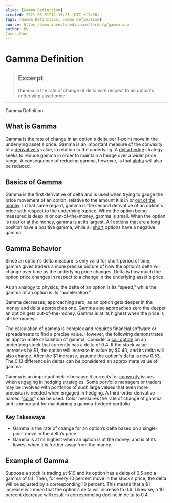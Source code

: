 ```yaml
---
alias: [Gamma Definition]
created: 2021-03-01T12:13:23 (UTC +11:00)
tags: [Gamma Definition, Gamma Definition]
source: https://www.investopedia.com/terms/g/gamma.asp
author: By
James Chen
---
```


# Gamma Definition

> ## Excerpt
> Gamma is the rate of change of delta with respect to an option's underlying asset price.

---

Gamma Definition
## What is Gamma

Gamma is the rate of change in an option's [delta](https://www.investopedia.com/terms/d/delta.asp) per 1-point move in the underlying asset's price. Gamma is an important measure of the convexity of a [derivative's](https://www.investopedia.com/terms/d/derivative.asp) value, in relation to the underlying. A [delta hedge](https://www.investopedia.com/terms/d/deltahedging.asp) strategy seeks to reduce gamma in order to maintain a hedge over a wider price range. A consequence of reducing gamma, however, is that [alpha](https://www.investopedia.com/terms/a/alpha.asp) will also be reduced.

## Basics of Gamma

Gamma is the first derivative of delta and is used when trying to gauge the price movement of an option, relative to the amount it is in or [out of the money](https://www.investopedia.com/terms/o/outofthemoney.asp). In that same regard, gamma is the second derivative of an option's price with respect to the underlying's price. When the option being measured is deep in or out-of-the-money, gamma is small. When the option is near or [at the money](https://www.investopedia.com/terms/a/atthemoney.asp), gamma is at its largest. All options that are a [long](https://www.investopedia.com/terms/l/long.asp) position have a positive gamma, while all [short](https://www.investopedia.com/terms/s/short.asp) options have a negative gamma.

## Gamma Behavior

Since an option's delta measure is only valid for short period of time, gamma gives traders a more precise picture of how the option's delta will change over time as the underlying price changes. Delta is how much the option price changes in respect to a change in the underlying asset's price.

As an analogy to physics, the delta of an option is its "speed," while the gamma of an option is its "acceleration."

Gamma decreases, approaching zero, as an option gets deeper in the money and delta approaches one. Gamma also approaches zero the deeper an option gets out-of-the-money. Gamma is at its highest when the price is at-the-money.

The calculation of gamma is complex and requires financial software or spreadsheets to find a precise value. However, the following demonstrates an approximate calculation of gamma. Consider a [call option](https://www.investopedia.com/terms/c/calloption.asp) on an underlying stock that currently has a delta of 0.4. If the stock value increases by $1, the option will increase in value by $0.40, and its delta will also change. After the $1 increase, assume the option's delta is now 0.53. The 0.13 difference in deltas can be considered an approximate value of gamma.

Gamma is an important metric because it corrects for [convexity](https://www.investopedia.com/terms/c/convexity.asp) issues when engaging in hedging strategies. Some portfolio managers or traders may be involved with portfolios of such large values that even more precision is needed when engaged in hedging. A third-order derivative named "[color](https://www.investopedia.com/terms/c/color.asp)" can be used. Color measures the rate of change of gamma and is important for maintaining a gamma-hedged portfolio.

### Key Takeaways

-   Gamma is the rate of change for an option’s delta based on a single-point move in the delta’s price.
-   Gamma is at its highest when an option is at the money, and is at its lowest when it is further away from the money.

## Example of Gamma

Suppose a stock is trading at $10 and its option has a delta of 0.5 and a gamma of 0.1. Then, for every 10 percent move in the stock’s price, the delta will be adjusted by a corresponding 10 percent. This means that a $1 increase will mean that the option’s delta will increase to 0.6. Likewise, a 10 percent decrease will result in corresponding decline in delta to 0.4.
